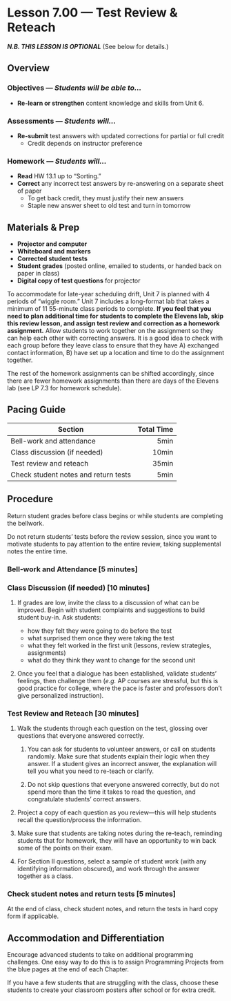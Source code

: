 Lesson 7.00 — Test Review & Reteach
====================================================================================================

**_N.B. THIS LESSON IS OPTIONAL_** (See below for details.)

Overview
--------
### Objectives — _Students will be able to…_
- **Re-learn or strengthen** content knowledge and skills from Unit 6.

### Assessments — _Students will…_
- **Re-submit** test answers with updated corrections for partial or full credit
  - Credit depends on instructor preference

### Homework — _Students will…_
- **Read** HW 13.1 up to “Sorting.”
- **Correct** any incorrect test answers by re-answering on a separate sheet of paper
  - To get back credit, they must justify their new answers
  - Staple new answer sheet to old test and turn in tomorrow


Materials & Prep
----------------
- **Projector and computer**
- **Whiteboard and** **markers**
- **Corrected student tests**
- **Student grades** (posted online, emailed to students, or handed back on paper in class)
- **Digital copy of test questions** for projector

To accommodate for late-year scheduling drift, Unit 7 is planned with 4 periods of “wiggle room.”
Unit 7 includes a long-format lab that takes a minimum of 11 55-minute class periods to complete.
**If you feel that you need to plan additional time for students to complete the Elevens lab, skip
this review lesson, and assign test review and correction as a homework assignment.** Allow students
to work together on the assignment so they can help each other with correcting answers. It is a good
idea to check with each group before they leave class to ensure that they have A) exchanged contact
information, B) have set up a location and time to do the assignment together.

The rest of the homework assignments can be shifted accordingly, since there are fewer homework
assignments than there are days of the Elevens lab (see LP 7.3 for homework schedule).


Pacing Guide
------------
| Section                              | Total Time |
|--------------------------------------|-----------:|
| Bell-work and attendance             |       5min |
| Class discussion (if needed)         |      10min |
| Test review and reteach              |      35min |
| Check student notes and return tests |       5min |


Procedure
---------
Return student grades before class begins or while students are completing the bellwork.

Do not return students’ tests before the review session, since you want to motivate students to pay
attention to the entire review, taking supplemental notes the entire time.

### Bell-work and Attendance \[5 minutes\]

### Class Discussion (if needed) \[10 minutes\]

1. If grades are low, invite the class to a discussion of what can be improved. Begin with student
   complaints and suggestions to build student buy-in. Ask students:

   - how they felt they were going to do before the test
   - what surprised them once they were taking the test
   - what they felt worked in the first unit (lessons, review strategies, assignments)
   - what do they think they want to change for the second unit

2. Once you feel that a dialogue has been established, validate students’ feelings, then challenge
   them (_e.g._ AP courses are stressful, but this is good practice for college, where the pace is
   faster and professors don’t give personalized instruction).

### Test Review and Reteach \[30 minutes\]

1. Walk the students through each question on the test, glossing over questions that everyone
   answered correctly.

   1. You can ask for students to volunteer answers, or call on students randomly. Make sure that
      students explain their logic when they answer. If a student gives an incorrect answer, the
      explanation will tell you what you need to re-teach or clarify.

   2. Do not skip questions that everyone answered correctly, but do not spend more than the time it
      takes to read the question, and congratulate students’ correct answers.

2. Project a copy of each question as you review—this will help students recall the question/process
   the information.

3. Make sure that students are taking notes during the re-teach, reminding students that for
   homework, they will have an opportunity to win back some of the points on their exam.

4. For Section II questions, select a sample of student work (with any identifying information
   obscured), and work through the answer together as a class.

### Check student notes and return tests \[5 minutes\]
At the end of class, check student notes, and return the tests in hard copy form if applicable.


Accommodation and Differentiation
---------------------------------
Encourage advanced students to take on additional programming challenges. One easy way to do this is
to assign Programming Projects from the blue pages at the end of each Chapter.

If you have a few students that are struggling with the class, choose these students to create your
classroom posters after school or for extra credit.
